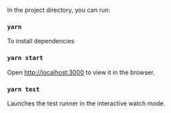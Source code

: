 In the project directory, you can run:

### `yarn`
To install dependencies

### `yarn start`
Open [http://localhost:3000](http://localhost:3000) to view it in the browser.

### `yarn test`
Launches the test runner in the interactive watch mode.
